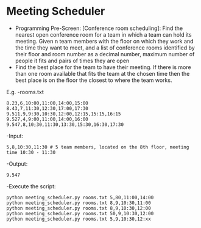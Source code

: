 # Meeting Scheduler

- Programming Pre-Screen: [Conference room scheduling]:
Find the nearest open conference room for a team in which a team can hold its meeting.
Given n team members with the floor on which they work and the time they want to meet, 
and a list of conference rooms identified by their floor and room number as a decimal number, 
maximum number of people it fits and pairs of times they are open 
- Find the best place for the team to have their meeting. 
If there is more than one room available that fits the team at the chosen time then the best place is on the floor the closest to where the team works.

E.g.
-rooms.txt
```7.11,8,9:00,9:15,14:30,15:00
8.23,6,10:00,11:00,14:00,15:00
8.43,7,11:30,12:30,17:00,17:30
9.511,9,9:30,10:30,12:00,12:15,15:15,16:15
9.527,4,9:00,11:00,14:00,16:00
9.547,8,10;30,11:30,13:30,15:30,16:30,17:30
```

-Input:
```
5,8,10:30,11:30 # 5 team members, located on the 8th floor, meeting time 10:30 - 11:30
```

-Output:
```
9.547
```

-Execute the script:
```
python meeting_scheduler.py rooms.txt 5,80,11:00,14:00
python meeting_scheduler.py rooms.txt 8,9,10:30,11:00
python meeting_scheduler.py rooms.txt 8,9,10:30,12:00
python meeting_scheduler.py rooms.txt 50,9,10:30,12:00
python meeting_scheduler.py rooms.txt 5,9,10:30,12:xx
```
